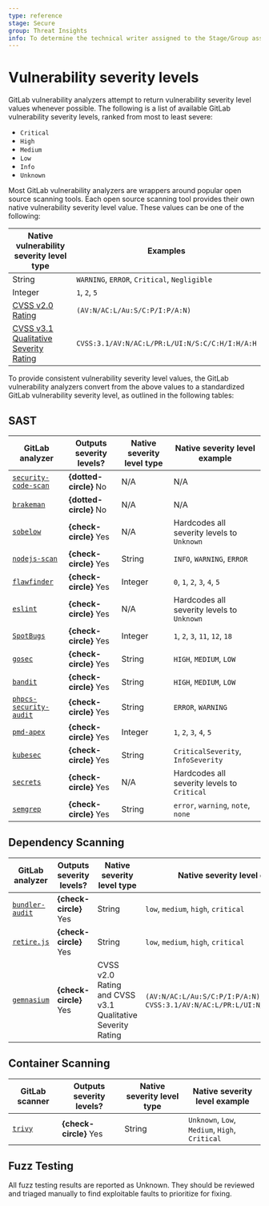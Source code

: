 ```yaml
---
type: reference
stage: Secure
group: Threat Insights
info: To determine the technical writer assigned to the Stage/Group associated with this page, see https://about.gitlab.com/handbook/engineering/ux/technical-writing/#assignments
---
```


# Vulnerability severity levels

GitLab vulnerability analyzers attempt to return vulnerability severity level values whenever
possible. The following is a list of available GitLab vulnerability severity levels, ranked from
most to least severe:

- `Critical`
- `High`
- `Medium`
- `Low`
- `Info`
- `Unknown`

Most GitLab vulnerability analyzers are wrappers around popular open source scanning tools. Each
open source scanning tool provides their own native vulnerability severity level value. These values
can be one of the following:

| Native vulnerability severity level type                                                                                          | Examples                                       |
|-----------------------------------------------------------------------------------------------------------------------------------|------------------------------------------------|
| String                                                                                                                            | `WARNING`, `ERROR`, `Critical`, `Negligible`   |
| Integer                                                                                                                           | `1`, `2`, `5`                                  |
| [CVSS v2.0 Rating](https://nvd.nist.gov/vuln-metrics/cvss)                                                                        | `(AV:N/AC:L/Au:S/C:P/I:P/A:N)`                 |
| [CVSS v3.1 Qualitative Severity Rating](https://www.first.org/cvss/v3.1/specification-document#Qualitative-Severity-Rating-Scale) | `CVSS:3.1/AV:N/AC:L/PR:L/UI:N/S:C/C:H/I:H/A:H` |

To provide consistent vulnerability severity level values, the GitLab vulnerability analyzers
convert from the above values to a standardized GitLab vulnerability severity level, as outlined in
the following tables:

## SAST

|  GitLab analyzer                                                                                       | Outputs severity levels? | Native severity level type | Native severity level example      |
|--------------------------------------------------------------------------------------------------------|--------------------------|----------------------------|------------------------------------|
| [`security-code-scan`](https://gitlab.com/gitlab-org/security-products/analyzers/security-code-scan)     | **{dotted-circle}** No   | N/A                        | N/A                                |
| [`brakeman`](https://gitlab.com/gitlab-org/security-products/analyzers/brakeman)                         | **{dotted-circle}** No   | N/A                        | N/A                                |
| [`sobelow`](https://gitlab.com/gitlab-org/security-products/analyzers/sobelow)                           | **{check-circle}** Yes   | N/A                        | Hardcodes all severity levels to `Unknown` |
| [`nodejs-scan`](https://gitlab.com/gitlab-org/security-products/analyzers/nodejs-scan)                   | **{check-circle}** Yes   | String                     | `INFO`, `WARNING`, `ERROR`         |
| [`flawfinder`](https://gitlab.com/gitlab-org/security-products/analyzers/flawfinder)                     | **{check-circle}** Yes   | Integer                    | `0`, `1`, `2`, `3`, `4`, `5`       |
| [`eslint`](https://gitlab.com/gitlab-org/security-products/analyzers/eslint)                             | **{check-circle}** Yes   | N/A                        | Hardcodes all severity levels to `Unknown` |
| [`SpotBugs`](https://gitlab.com/gitlab-org/security-products/analyzers/spotbugs)                         | **{check-circle}** Yes   | Integer                    | `1`, `2`, `3`, `11`, `12`, `18`    |
| [`gosec`](https://gitlab.com/gitlab-org/security-products/analyzers/gosec)                               | **{check-circle}** Yes   | String                     | `HIGH`, `MEDIUM`, `LOW`            |
| [`bandit`](https://gitlab.com/gitlab-org/security-products/analyzers/bandit)                             | **{check-circle}** Yes   | String                     | `HIGH`, `MEDIUM`, `LOW`            |
| [`phpcs-security-audit`](https://gitlab.com/gitlab-org/security-products/analyzers/phpcs-security-audit) | **{check-circle}** Yes   | String                     | `ERROR`, `WARNING`                 |
| [`pmd-apex`](https://gitlab.com/gitlab-org/security-products/analyzers/pmd-apex)                         | **{check-circle}** Yes   | Integer                    | `1`, `2`, `3`, `4`, `5`            |
| [`kubesec`](https://gitlab.com/gitlab-org/security-products/analyzers/kubesec)                           | **{check-circle}** Yes   | String                     | `CriticalSeverity`, `InfoSeverity` |
| [`secrets`](https://gitlab.com/gitlab-org/security-products/analyzers/secrets)                           | **{check-circle}** Yes   | N/A                        | Hardcodes all severity levels to `Critical` |
| [`semgrep`](https://gitlab.com/gitlab-org/security-products/analyzers/semgrep)                           | **{check-circle}** Yes   | String                     | `error`, `warning`, `note`, `none` |

## Dependency Scanning

| GitLab analyzer                                                                          | Outputs severity levels?     | Native severity level type | Native severity level example       |
|------------------------------------------------------------------------------------------|------------------------------|----------------------------|-------------------------------------|
| [`bundler-audit`](https://gitlab.com/gitlab-org/security-products/analyzers/bundler-audit) | **{check-circle}** Yes       | String                     | `low`, `medium`, `high`, `critical` |
| [`retire.js`](https://gitlab.com/gitlab-org/security-products/analyzers/retire.js)         | **{check-circle}** Yes       | String                     | `low`, `medium`, `high`, `critical` |
| [`gemnasium`](https://gitlab.com/gitlab-org/security-products/analyzers/gemnasium)         | **{check-circle}** Yes       | CVSS v2.0 Rating and CVSS v3.1 Qualitative Severity Rating | `(AV:N/AC:L/Au:S/C:P/I:P/A:N)`, `CVSS:3.1/AV:N/AC:L/PR:L/UI:N/S:C/C:H/I:H/A:H` |

## Container Scanning

| GitLab scanner                                                        | Outputs severity levels? | Native severity level type | Native severity level example                                |
|------------------------------------------------------------------------|--------------------------|----------------------------|--------------------------------------------------------------|
| [`trivy`](https://gitlab.com/gitlab-org/security-products/analyzers/container-scanning)| **{check-circle}** Yes | String | `Unknown`, `Low`, `Medium`, `High`, `Critical` |

## Fuzz Testing

All fuzz testing results are reported as Unknown. They should be reviewed and triaged manually to find exploitable faults to prioritize for fixing.

